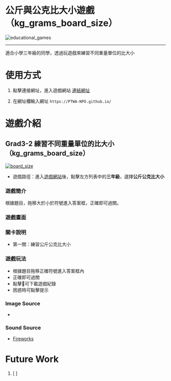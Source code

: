 # 公斤與公克比大小遊戲（kg_grams_board_size）

![educational_games](https://img.shields.io/github/v/tag/PTWA-NPO/PTWA-NPO.github.io)

---
適合小學三年級的同學，透過玩遊戲來練習不同重量單位的比大小

# 使用方式

[//]: # (TODO demo gif)

1. 點擊連接網址，進入遊戲網站
    [連結網址](https://PTWA-NPO.github.io/)

2. 在網址欄輸入網址
    `https://PTWA-NPO.github.io/`

[//]: # (TODO demo gif)


# 遊戲介紹

## Grad3-2 練習不同重量單位的比大小（kg_grams_board_size）
[![board_size](https://img.shields.io/badge/recognize_angles-v0.0.1-blue.svg)](./recognize_angles)

- 遊戲路徑：進入[遊戲網站](https://PTWA-NPO.github.io/)後，點擊左方列表中的**三年級**，選擇**公斤公克比大小**

### 遊戲簡介

根據題目，拖移大於小於符號進入答案框，正確即可過關。

### 遊戲畫面
[//]: # (TODO game play view gif)

### 關卡說明
- 第一關：練習公斤公克比大小
  
### 遊戲玩法
- 根據題目拖移正確符號進入答案框內
- 正確即可過關
- 點擊💾可下載遊戲紀錄
- 困惑時可點擊提示
### Image Source
- []()

### Sound Source
- [Fireworks](https://opengameart.org/content/fireworks-with-applause-happy-people)

# Future Work

1. [ ] 
